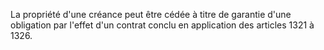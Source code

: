 La propriété d'une créance peut être cédée à titre de garantie d'une obligation par l'effet d'un contrat conclu en application des articles 1321 à 1326.

